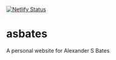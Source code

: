 [![Netlify Status](https://api.netlify.com/api/v1/badges/5937f5f7-8d75-46b1-9bf1-34b1557947ba/deploy-status)](https://app.netlify.com/sites/as-bates/deploys)
# asbates
A personal website for Alexander S Bates

